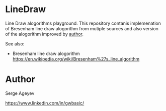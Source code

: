 # LineDraw
Line Draw alogorithms playground.
This repository contanis implemenation of Bresenham line draw alogorithm from mutiple sources and also version of the alogorithm improved by [author](#Author).

See also:
- Bresenham line draw alogorithm https://en.wikipedia.org/wiki/Bresenham%27s_line_algorithm

# Author
Serge Ageyev

https://www.linkedin.com/in/gwbasic/
